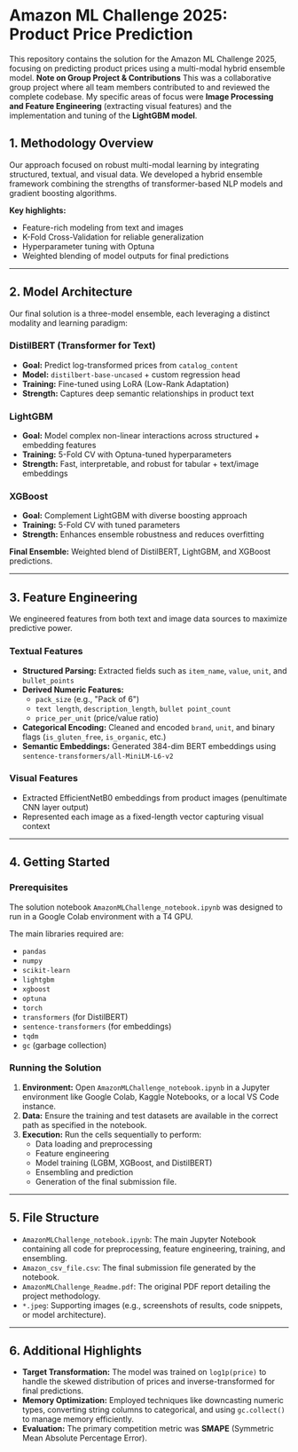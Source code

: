 # Amazon ML Challenge 2025: Product Price Prediction

This repository contains the solution for the Amazon ML Challenge 2025, focusing on predicting product prices using a multi-modal hybrid ensemble model.
**Note on Group Project & Contributions**
 This was a collaborative group project where all team members contributed to and reviewed the complete codebase. My specific areas of focus were **Image Processing and Feature Engineering** (extracting visual features) and the implementation and tuning of the **LightGBM model**.

## 1. Methodology Overview

Our approach focused on robust multi-modal learning by integrating structured, textual, and visual data. We developed a hybrid ensemble framework combining the strengths of transformer-based NLP models and gradient boosting algorithms.

**Key highlights:**
* Feature-rich modeling from text and images
* K-Fold Cross-Validation for reliable generalization
* Hyperparameter tuning with Optuna
* Weighted blending of model outputs for final predictions

---

## 2. Model Architecture

Our final solution is a three-model ensemble, each leveraging a distinct modality and learning paradigm:

### DistilBERT (Transformer for Text)
* **Goal:** Predict log-transformed prices from `catalog_content`
* **Model:** `distilbert-base-uncased` + custom regression head
* **Training:** Fine-tuned using LoRA (Low-Rank Adaptation)
* **Strength:** Captures deep semantic relationships in product text

### LightGBM
* **Goal:** Model complex non-linear interactions across structured + embedding features
* **Training:** 5-Fold CV with Optuna-tuned hyperparameters
* **Strength:** Fast, interpretable, and robust for tabular + text/image embeddings

### XGBoost
* **Goal:** Complement LightGBM with diverse boosting approach
* **Training:** 5-Fold CV with tuned parameters
* **Strength:** Enhances ensemble robustness and reduces overfitting

**Final Ensemble:** Weighted blend of DistilBERT, LightGBM, and XGBoost predictions.

---

## 3. Feature Engineering

We engineered features from both text and image data sources to maximize predictive power.

### Textual Features
* **Structured Parsing:** Extracted fields such as `item_name`, `value`, `unit`, and `bullet_points`
* **Derived Numeric Features:**
    * `pack_size` (e.g., "Pack of 6")
    * `text length`, `description_length`, `bullet point_count`
    * `price_per_unit` (price/value ratio)
* **Categorical Encoding:** Cleaned and encoded `brand`, `unit`, and binary flags (`is_gluten_free`, `is_organic`, etc.)
* **Semantic Embeddings:** Generated 384-dim BERT embeddings using `sentence-transformers/all-MiniLM-L6-v2`

### Visual Features
* Extracted EfficientNetB0 embeddings from product images (penultimate CNN layer output)
* Represented each image as a fixed-length vector capturing visual context

---

## 4. Getting Started

### Prerequisites

The solution notebook `AmazonMLChallenge_notebook.ipynb` was designed to run in a Google Colab environment with a T4 GPU.

The main libraries required are:
* `pandas`
* `numpy`
* `scikit-learn`
* `lightgbm`
* `xgboost`
* `optuna`
* `torch`
* `transformers` (for DistilBERT)
* `sentence-transformers` (for embeddings)
* `tqdm`
* `gc` (garbage collection)

### Running the Solution

1.  **Environment:** Open `AmazonMLChallenge_notebook.ipynb` in a Jupyter environment like Google Colab, Kaggle Notebooks, or a local VS Code instance.
2.  **Data:** Ensure the training and test datasets are available in the correct path as specified in the notebook.
3.  **Execution:** Run the cells sequentially to perform:
    * Data loading and preprocessing
    * Feature engineering
    * Model training (LGBM, XGBoost, and DistilBERT)
    * Ensembling and prediction
    * Generation of the final submission file.

---

## 5. File Structure

* `AmazonMLChallenge_notebook.ipynb`: The main Jupyter Notebook containing all code for preprocessing, feature engineering, training, and ensembling.
* `Amazon_csv_file.csv`: The final submission file generated by the notebook.
* `AmazonMLChallenge_Readme.pdf`: The original PDF report detailing the project methodology.
* `*.jpeg`: Supporting images (e.g., screenshots of results, code snippets, or model architecture).

---

## 6. Additional Highlights

* **Target Transformation:** The model was trained on `log1p(price)` to handle the skewed distribution of prices and inverse-transformed for final predictions.
* **Memory Optimization:** Employed techniques like downcasting numeric types, converting string columns to categorical, and using `gc.collect()` to manage memory efficiently.
* **Evaluation:** The primary competition metric was **SMAPE** (Symmetric Mean Absolute Percentage Error).
